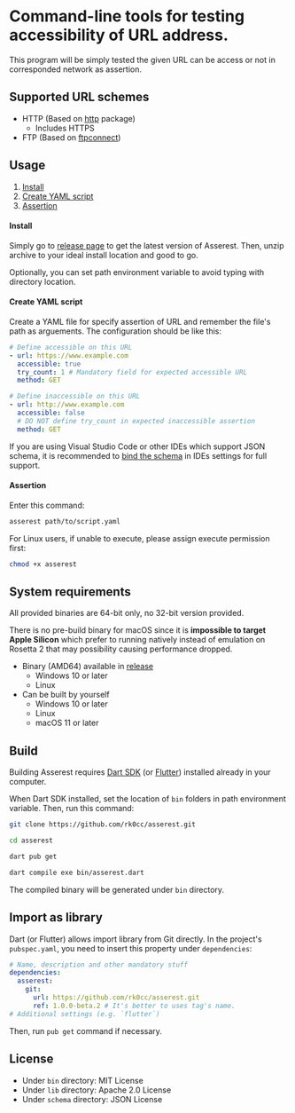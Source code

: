 # Command-line tools for testing accessibility of URL address.

This program will be simply tested the given URL can be access or not in corresponded network
as assertion.

## Supported URL schemes

* HTTP (Based on [http](https://pub.dev/packages/http) package)
    * Includes HTTPS
* FTP (Based on [ftpconnect](https://pub.dev/packages/ftpconnect))

## Usage

1. [Install](#install)
1. [Create YAML script](#create-yaml-script)
1. [Assertion](#assertion)

#### Install

Simply go to [release page](https://github.com/rk0cc/asserest/releases) to get the latest version of Asserest.
Then, unzip archive to your ideal install location and good to go.

Optionally, you can set path environment variable to avoid typing with directory location.

#### Create YAML script

Create a YAML file for specify assertion of URL and remember the file's path as arguements.
The configuration should be like this:

```yaml
# Define accessible on this URL
- url: https://www.example.com
  accessible: true
  try_count: 1 # Mandatory field for expected accessible URL
  method: GET

# Define inaccessible on this URL
- url: http://www.example.com
  accessible: false
  # DO NOT define try_count in expected inaccessible assertion
  method: GET
```

If you are using Visual Studio Code or other IDEs which support JSON schema, it is recommended to
[bind the schema](schema/README.md) in IDEs settings for full support.

#### Assertion

Enter this command:

```bash
asserest path/to/script.yaml
```

For Linux users, if unable to execute, please assign execute permission first:

```bash
chmod +x asserest
```

## System requirements

All provided binaries are 64-bit only, no 32-bit version provided.

There is no pre-build binary for macOS since it is **impossible to target Apple
Silicon** which prefer to running natively instead of emulation on Rosetta 2
that may possibility causing performance dropped.

* Binary (AMD64) available in [release](https://github.com/rk0cc/asserest/releases)
    * Windows 10 or later
    * Linux
* Can be built by yourself
    * Windows 10 or later
    * Linux
    * macOS 11 or later

## Build

Building Asserest requires [Dart SDK](https://dart.dev/get-dart)
(or [Flutter](https://docs.flutter.dev/get-started/install)) installed
already in your computer.

When Dart SDK installed, set the location of `bin` folders in path environment
variable. Then, run this command:

```bash
git clone https://github.com/rk0cc/asserest.git

cd asserest

dart pub get

dart compile exe bin/asserest.dart
```

The compiled binary will be generated under `bin` directory.

## Import as library

Dart (or Flutter) allows import library from Git directly. In the project's `pubspec.yaml`,
you need to insert this property under `dependencies`:

```yaml
# Name, description and other mandatory stuff
dependencies:
  asserest:
    git:
      url: https://github.com/rk0cc/asserest.git
      ref: 1.0.0-beta.2 # It's better to uses tag's name.
# Additional settings (e.g. `flutter`)
```

Then, run `pub get` command if necessary.

## License

* Under `bin` directory: MIT License
* Under `lib` directory: Apache 2.0 License
* Under `schema` directory: JSON License

